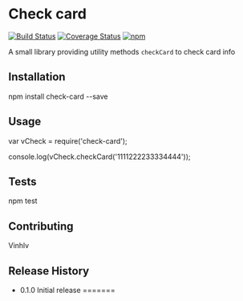 Check card
=========
[![Build Status](https://travis-ci.org/vinhlv/check-card.svg?branch=master)](https://travis-ci.org/vinhlv/check-card)
[![Coverage Status](https://coveralls.io/repos/github/vinhlv/check-card/badge.svg?branch=master)](https://coveralls.io/github/vinhlv/check-card?branch=master)
[![npm](https://img.shields.io/npm/v/npm.svg?style=plastic)](https://www.npmjs.com/package/check-card)

A small library providing utility methods `checkCard` to check card info

## Installation

  npm install check-card --save

## Usage

  var vCheck = require('check-card');

  console.log(vCheck.checkCard('1111222233334444'));

## Tests

  npm test

## Contributing

Vinhlv

## Release History

* 0.1.0 Initial release
=======

